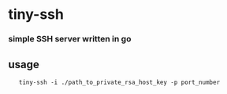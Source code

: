# tiny-ssh
### simple SSH server written in go

## usage

```
   tiny-ssh -i ./path_to_private_rsa_host_key -p port_number
```

